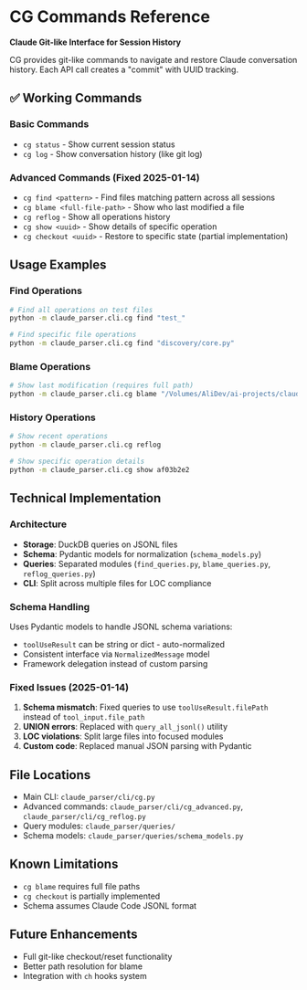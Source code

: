# CG Commands Reference
**Claude Git-like Interface for Session History**

CG provides git-like commands to navigate and restore Claude conversation history. Each API call creates a "commit" with UUID tracking.

## ✅ Working Commands

### Basic Commands
- `cg status` - Show current session status
- `cg log` - Show conversation history (like git log)

### Advanced Commands (Fixed 2025-01-14)
- `cg find <pattern>` - Find files matching pattern across all sessions
- `cg blame <full-file-path>` - Show who last modified a file
- `cg reflog` - Show all operations history
- `cg show <uuid>` - Show details of specific operation
- `cg checkout <uuid>` - Restore to specific state (partial implementation)

## Usage Examples

### Find Operations
```bash
# Find all operations on test files
python -m claude_parser.cli.cg find "test_"

# Find specific file operations
python -m claude_parser.cli.cg find "discovery/core.py"
```

### Blame Operations
```bash
# Show last modification (requires full path)
python -m claude_parser.cli.cg blame "/Volumes/AliDev/ai-projects/claude-parser/test_cg_demo.py"
```

### History Operations
```bash
# Show recent operations
python -m claude_parser.cli.cg reflog

# Show specific operation details
python -m claude_parser.cli.cg show af03b2e2
```

## Technical Implementation

### Architecture
- **Storage**: DuckDB queries on JSONL files
- **Schema**: Pydantic models for normalization (`schema_models.py`)
- **Queries**: Separated modules (`find_queries.py`, `blame_queries.py`, `reflog_queries.py`)
- **CLI**: Split across multiple files for LOC compliance

### Schema Handling
Uses Pydantic models to handle JSONL schema variations:
- `toolUseResult` can be string or dict - auto-normalized
- Consistent interface via `NormalizedMessage` model
- Framework delegation instead of custom parsing

### Fixed Issues (2025-01-14)
1. **Schema mismatch**: Fixed queries to use `toolUseResult.filePath` instead of `tool_input.file_path`
2. **UNION errors**: Replaced with `query_all_jsonl()` utility
3. **LOC violations**: Split large files into focused modules
4. **Custom code**: Replaced manual JSON parsing with Pydantic

## File Locations
- Main CLI: `claude_parser/cli/cg.py`
- Advanced commands: `claude_parser/cli/cg_advanced.py`, `claude_parser/cli/cg_reflog.py`
- Query modules: `claude_parser/queries/`
- Schema models: `claude_parser/queries/schema_models.py`

## Known Limitations
- `cg blame` requires full file paths
- `cg checkout` is partially implemented
- Schema assumes Claude Code JSONL format

## Future Enhancements
- Full git-like checkout/reset functionality
- Better path resolution for blame
- Integration with `ch` hooks system